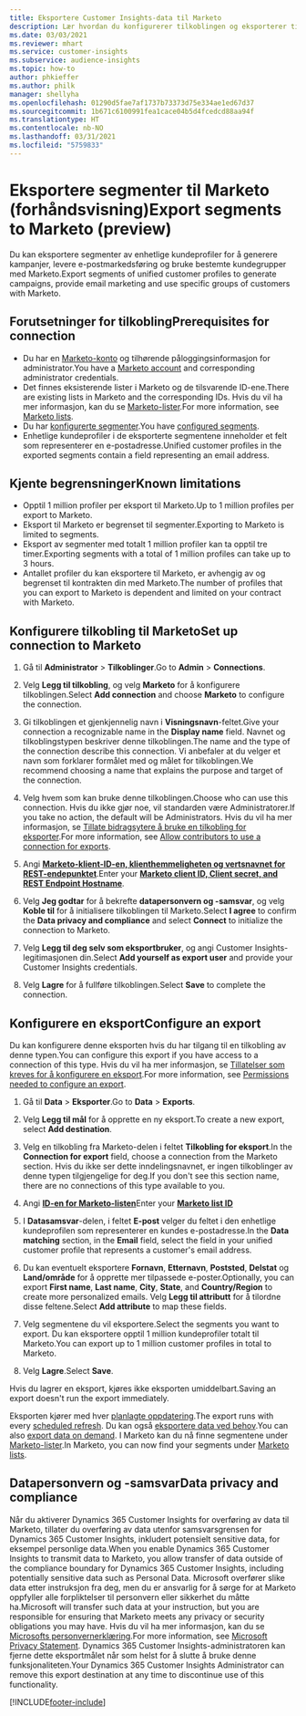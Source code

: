 ```yaml
---
title: Eksportere Customer Insights-data til Marketo
description: Lær hvordan du konfigurerer tilkoblingen og eksporterer til Marketo.
ms.date: 03/03/2021
ms.reviewer: mhart
ms.service: customer-insights
ms.subservice: audience-insights
ms.topic: how-to
author: phkieffer
ms.author: philk
manager: shellyha
ms.openlocfilehash: 01290d5fae7af1737b73373d75e334ae1ed67d37
ms.sourcegitcommit: 1b671c6100991fea1cace04b5d4fcedcd88aa94f
ms.translationtype: HT
ms.contentlocale: nb-NO
ms.lasthandoff: 03/31/2021
ms.locfileid: "5759833"
---
```

# <a name="export-segments-to-marketo-preview"></a><span data-ttu-id="bb6e4-103">Eksportere segmenter til Marketo (forhåndsvisning)</span><span class="sxs-lookup"><span data-stu-id="bb6e4-103">Export segments to Marketo (preview)</span></span>

<span data-ttu-id="bb6e4-104">Du kan eksportere segmenter av enhetlige kundeprofiler for å generere kampanjer, levere e-postmarkedsføring og bruke bestemte kundegrupper med Marketo.</span><span class="sxs-lookup"><span data-stu-id="bb6e4-104">Export segments of unified customer profiles to generate campaigns, provide email marketing and use specific groups of customers with Marketo.</span></span>

## <a name="prerequisites-for-connection"></a><span data-ttu-id="bb6e4-105">Forutsetninger for tilkobling</span><span class="sxs-lookup"><span data-stu-id="bb6e4-105">Prerequisites for connection</span></span>

-   <span data-ttu-id="bb6e4-106">Du har en [Marketo-konto](https://login.marketo.com/) og tilhørende påloggingsinformasjon for administrator.</span><span class="sxs-lookup"><span data-stu-id="bb6e4-106">You have a [Marketo account](https://login.marketo.com/) and corresponding administrator credentials.</span></span>
-   <span data-ttu-id="bb6e4-107">Det finnes eksisterende lister i Marketo og de tilsvarende ID-ene.</span><span class="sxs-lookup"><span data-stu-id="bb6e4-107">There are existing lists in Marketo and the corresponding IDs.</span></span> <span data-ttu-id="bb6e4-108">Hvis du vil ha mer informasjon, kan du se [Marketo-lister](https://docs.marketo.com/display/public/DOCS/Understanding+Static+Lists).</span><span class="sxs-lookup"><span data-stu-id="bb6e4-108">For more information, see [Marketo lists](https://docs.marketo.com/display/public/DOCS/Understanding+Static+Lists).</span></span>
-   <span data-ttu-id="bb6e4-109">Du har [konfigurerte segmenter](segments.md).</span><span class="sxs-lookup"><span data-stu-id="bb6e4-109">You have [configured segments](segments.md).</span></span>
-   <span data-ttu-id="bb6e4-110">Enhetlige kundeprofiler i de eksporterte segmentene inneholder et felt som representerer en e-postadresse.</span><span class="sxs-lookup"><span data-stu-id="bb6e4-110">Unified customer profiles in the exported segments contain a field representing an email address.</span></span>

## <a name="known-limitations"></a><span data-ttu-id="bb6e4-111">Kjente begrensninger</span><span class="sxs-lookup"><span data-stu-id="bb6e4-111">Known limitations</span></span>

- <span data-ttu-id="bb6e4-112">Opptil 1 million profiler per eksport til Marketo.</span><span class="sxs-lookup"><span data-stu-id="bb6e4-112">Up to 1 million profiles per export to Marketo.</span></span>
- <span data-ttu-id="bb6e4-113">Eksport til Marketo er begrenset til segmenter.</span><span class="sxs-lookup"><span data-stu-id="bb6e4-113">Exporting to Marketo is limited to segments.</span></span>
- <span data-ttu-id="bb6e4-114">Eksport av segmenter med totalt 1 million profiler kan ta opptil tre timer.</span><span class="sxs-lookup"><span data-stu-id="bb6e4-114">Exporting segments with a total of 1 million profiles can take up to 3 hours.</span></span> 
- <span data-ttu-id="bb6e4-115">Antallet profiler du kan eksportere til Marketo, er avhengig av og begrenset til kontrakten din med Marketo.</span><span class="sxs-lookup"><span data-stu-id="bb6e4-115">The number of profiles that you can export to Marketo is dependent and limited on your contract with Marketo.</span></span>

## <a name="set-up-connection-to-marketo"></a><span data-ttu-id="bb6e4-116">Konfigurere tilkobling til Marketo</span><span class="sxs-lookup"><span data-stu-id="bb6e4-116">Set up connection to Marketo</span></span>

1. <span data-ttu-id="bb6e4-117">Gå til **Administrator** > **Tilkoblinger**.</span><span class="sxs-lookup"><span data-stu-id="bb6e4-117">Go to **Admin** > **Connections**.</span></span>

1. <span data-ttu-id="bb6e4-118">Velg **Legg til tilkobling**, og velg **Marketo** for å konfigurere tilkoblingen.</span><span class="sxs-lookup"><span data-stu-id="bb6e4-118">Select **Add connection** and choose **Marketo** to configure the connection.</span></span>

1. <span data-ttu-id="bb6e4-119">Gi tilkoblingen et gjenkjennelig navn i **Visningsnavn**-feltet.</span><span class="sxs-lookup"><span data-stu-id="bb6e4-119">Give your connection a recognizable name in the **Display name** field.</span></span> <span data-ttu-id="bb6e4-120">Navnet og tilkoblingstypen beskriver denne tilkoblingen.</span><span class="sxs-lookup"><span data-stu-id="bb6e4-120">The name and the type of the connection describe this connection.</span></span> <span data-ttu-id="bb6e4-121">Vi anbefaler at du velger et navn som forklarer formålet med og målet for tilkoblingen.</span><span class="sxs-lookup"><span data-stu-id="bb6e4-121">We recommend choosing a name that explains the purpose and target of the connection.</span></span>

1. <span data-ttu-id="bb6e4-122">Velg hvem som kan bruke denne tilkoblingen.</span><span class="sxs-lookup"><span data-stu-id="bb6e4-122">Choose who can use this connection.</span></span> <span data-ttu-id="bb6e4-123">Hvis du ikke gjør noe, vil standarden være Administratorer.</span><span class="sxs-lookup"><span data-stu-id="bb6e4-123">If you take no action, the default will be Administrators.</span></span> <span data-ttu-id="bb6e4-124">Hvis du vil ha mer informasjon, se [Tillate bidragsytere å bruke en tilkobling for eksporter](connections.md#allow-contributors-to-use-a-connection-for-exports).</span><span class="sxs-lookup"><span data-stu-id="bb6e4-124">For more information, see [Allow contributors to use a connection for exports](connections.md#allow-contributors-to-use-a-connection-for-exports).</span></span>

1. <span data-ttu-id="bb6e4-125">Angi **[Marketo-klient-ID-en, klienthemmeligheten og vertsnavnet for REST-endepunktet](https://developers.marketo.com/rest-api/authentication/)**.</span><span class="sxs-lookup"><span data-stu-id="bb6e4-125">Enter your **[Marketo client ID, Client secret, and REST Endpoint Hostname](https://developers.marketo.com/rest-api/authentication/)**.</span></span>

1. <span data-ttu-id="bb6e4-126">Velg **Jeg godtar** for å bekrefte **datapersonvern og -samsvar**, og velg **Koble til** for å initialisere tilkoblingen til Marketo.</span><span class="sxs-lookup"><span data-stu-id="bb6e4-126">Select **I agree** to confirm the **Data privacy and compliance** and select **Connect** to initialize the connection to Marketo.</span></span>

1. <span data-ttu-id="bb6e4-127">Velg **Legg til deg selv som eksportbruker**, og angi Customer Insights-legitimasjonen din.</span><span class="sxs-lookup"><span data-stu-id="bb6e4-127">Select **Add yourself as export user** and provide your Customer Insights credentials.</span></span>

1. <span data-ttu-id="bb6e4-128">Velg **Lagre** for å fullføre tilkoblingen.</span><span class="sxs-lookup"><span data-stu-id="bb6e4-128">Select **Save** to complete the connection.</span></span>

## <a name="configure-an-export"></a><span data-ttu-id="bb6e4-129">Konfigurere en eksport</span><span class="sxs-lookup"><span data-stu-id="bb6e4-129">Configure an export</span></span>

<span data-ttu-id="bb6e4-130">Du kan konfigurere denne eksporten hvis du har tilgang til en tilkobling av denne typen.</span><span class="sxs-lookup"><span data-stu-id="bb6e4-130">You can configure this export if you have access to a connection of this type.</span></span> <span data-ttu-id="bb6e4-131">Hvis du vil ha mer informasjon, se [Tillatelser som kreves for å konfigurere en eksport](export-destinations.md#set-up-a-new-export).</span><span class="sxs-lookup"><span data-stu-id="bb6e4-131">For more information, see [Permissions needed to configure an export](export-destinations.md#set-up-a-new-export).</span></span>

1. <span data-ttu-id="bb6e4-132">Gå til **Data** > **Eksporter**.</span><span class="sxs-lookup"><span data-stu-id="bb6e4-132">Go to **Data** > **Exports**.</span></span>

1. <span data-ttu-id="bb6e4-133">Velg **Legg til mål** for å opprette en ny eksport.</span><span class="sxs-lookup"><span data-stu-id="bb6e4-133">To create a new export, select **Add destination**.</span></span>

1. <span data-ttu-id="bb6e4-134">Velg en tilkobling fra Marketo-delen i feltet **Tilkobling for eksport**.</span><span class="sxs-lookup"><span data-stu-id="bb6e4-134">In the **Connection for export** field, choose a connection from the Marketo section.</span></span> <span data-ttu-id="bb6e4-135">Hvis du ikke ser dette inndelingsnavnet, er ingen tilkoblinger av denne typen tilgjengelige for deg.</span><span class="sxs-lookup"><span data-stu-id="bb6e4-135">If you don't see this section name, there are no connections of this type available to you.</span></span>

1. <span data-ttu-id="bb6e4-136">Angi **[ID-en for Marketo-listen](https://docs.marketo.com/display/public/DOCS/Understanding+Static+Lists)**</span><span class="sxs-lookup"><span data-stu-id="bb6e4-136">Enter your **[Marketo list ID](https://docs.marketo.com/display/public/DOCS/Understanding+Static+Lists)**</span></span> 

1. <span data-ttu-id="bb6e4-137">I **Datasamsvar**-delen, i feltet **E-post** velger du feltet i den enhetlige kundeprofilen som representerer en kundes e-postadresse.</span><span class="sxs-lookup"><span data-stu-id="bb6e4-137">In the **Data matching** section, in the **Email** field, select the field in your unified customer profile that represents a customer's email address.</span></span> 

1. <span data-ttu-id="bb6e4-138">Du kan eventuelt eksportere **Fornavn**, **Etternavn**, **Poststed**, **Delstat** og **Land/område** for å opprette mer tilpassede e-poster.</span><span class="sxs-lookup"><span data-stu-id="bb6e4-138">Optionally, you can export **First name**, **Last name**, **City**, **State**, and **Country/Region**  to create more personalized emails.</span></span> <span data-ttu-id="bb6e4-139">Velg **Legg til attributt** for å tilordne disse feltene.</span><span class="sxs-lookup"><span data-stu-id="bb6e4-139">Select **Add attribute** to map these fields.</span></span>

1. <span data-ttu-id="bb6e4-140">Velg segmentene du vil eksportere.</span><span class="sxs-lookup"><span data-stu-id="bb6e4-140">Select the segments you want to export.</span></span> <span data-ttu-id="bb6e4-141">Du kan eksportere opptil 1 million kundeprofiler totalt til Marketo.</span><span class="sxs-lookup"><span data-stu-id="bb6e4-141">You can export up to 1 million customer profiles in total to Marketo.</span></span>

1. <span data-ttu-id="bb6e4-142">Velg **Lagre**.</span><span class="sxs-lookup"><span data-stu-id="bb6e4-142">Select **Save**.</span></span>

<span data-ttu-id="bb6e4-143">Hvis du lagrer en eksport, kjøres ikke eksporten umiddelbart.</span><span class="sxs-lookup"><span data-stu-id="bb6e4-143">Saving an export doesn't run the export immediately.</span></span>

<span data-ttu-id="bb6e4-144">Eksporten kjører med hver [planlagte oppdatering](system.md#schedule-tab).</span><span class="sxs-lookup"><span data-stu-id="bb6e4-144">The export runs with every [scheduled refresh](system.md#schedule-tab).</span></span> <span data-ttu-id="bb6e4-145">Du kan også [eksportere data ved behov](export-destinations.md#run-exports-on-demand).</span><span class="sxs-lookup"><span data-stu-id="bb6e4-145">You can also [export data on demand](export-destinations.md#run-exports-on-demand).</span></span> <span data-ttu-id="bb6e4-146">I Marketo kan du nå finne segmentene under [Marketo-lister](ttps://docs.marketo.com/display/public/DOCS/Understanding+Static+Lists).</span><span class="sxs-lookup"><span data-stu-id="bb6e4-146">In Marketo, you can now find your segments under [Marketo lists](ttps://docs.marketo.com/display/public/DOCS/Understanding+Static+Lists).</span></span>


## <a name="data-privacy-and-compliance"></a><span data-ttu-id="bb6e4-147">Datapersonvern og -samsvar</span><span class="sxs-lookup"><span data-stu-id="bb6e4-147">Data privacy and compliance</span></span>

<span data-ttu-id="bb6e4-148">Når du aktiverer Dynamics 365 Customer Insights for overføring av data til Marketo, tillater du overføring av data utenfor samsvarsgrensen for Dynamics 365 Customer Insights, inkludert potensielt sensitive data, for eksempel personlige data.</span><span class="sxs-lookup"><span data-stu-id="bb6e4-148">When you enable Dynamics 365 Customer Insights to transmit data to Marketo, you allow transfer of data outside of the compliance boundary for Dynamics 365 Customer Insights, including potentially sensitive data such as Personal Data.</span></span> <span data-ttu-id="bb6e4-149">Microsoft overfører slike data etter instruksjon fra deg, men du er ansvarlig for å sørge for at Marketo oppfyller alle forpliktelser til personvern eller sikkerhet du måtte ha.</span><span class="sxs-lookup"><span data-stu-id="bb6e4-149">Microsoft will transfer such data at your instruction, but you are responsible for ensuring that Marketo meets any privacy or security obligations you may have.</span></span> <span data-ttu-id="bb6e4-150">Hvis du vil ha mer informasjon, kan du se [Microsofts personvernerklæring](https://go.microsoft.com/fwlink/?linkid=396732).</span><span class="sxs-lookup"><span data-stu-id="bb6e4-150">For more information, see [Microsoft Privacy Statement](https://go.microsoft.com/fwlink/?linkid=396732).</span></span>
<span data-ttu-id="bb6e4-151">Dynamics 365 Customer Insights-administratoren kan fjerne dette eksportmålet når som helst for å slutte å bruke denne funksjonaliteten.</span><span class="sxs-lookup"><span data-stu-id="bb6e4-151">Your Dynamics 365 Customer Insights Administrator can remove this export destination at any time to discontinue use of this functionality.</span></span>


[!INCLUDE[footer-include](../includes/footer-banner.md)]